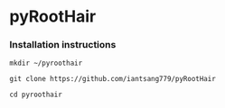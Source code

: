 # pyRootHair


### Installation instructions

`mkdir ~/pyroothair`

`git clone https://github.com/iantsang779/pyRootHair`

`cd pyroothair`

